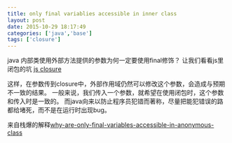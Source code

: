 ```yaml
---
title: only final variablies accessible in inner class
layout: post
date: 2015-10-29 18:17:49
categories: ['java','base']
tags: ['closure']
---
```


java 内部类使用外部方法提供的参数为何一定要使用final修饰？
让我们看看js里闭包的坑 [js closure](http://zhengxianlan.github.io/2015/10/15/javascript-garden/)

这样，在参数传到closure中，外部作用域仍然可以修改这个参数，会造成与预期不一致的结果。
一般来说，我们传入一个参数，就希望在使用闭包时，这个参数和传入时是一致的。
而java向来以防止程序员犯错而著称，尽量把能犯错误的路都给堵死，而不是在运行时出现bug。

来自栈爆的解释[why-are-only-final-variables-accessible-in-anonymous-class](http://stackoverflow.com/questions/4732544/why-are-only-final-variables-accessible-in-anonymous-class)




